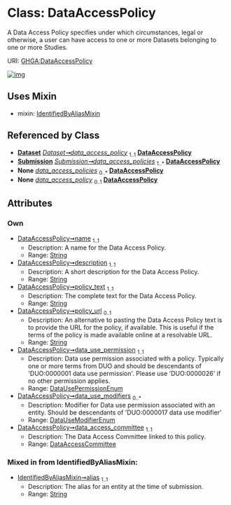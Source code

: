 
# Class: DataAccessPolicy


A Data Access Policy specifies under which circumstances, legal or otherwise, a user can have access to one or more Datasets belonging to one or more Studies.

URI: [GHGA:DataAccessPolicy](https://w3id.org/GHGA/DataAccessPolicy)


[![img](https://yuml.me/diagram/nofunky;dir:TB/class/[Submission],[IdentifiedByAliasMixin],[Dataset],[DataAccessCommittee]<data_access_committee%201..1-%20[DataAccessPolicy&#124;name:string;description:string;policy_text:string;policy_url:string%20%3F;data_use_permission:DataUsePermissionEnum;data_use_modifiers:DataUseModifierEnum%20*;alias:string],[Dataset]-%20data_access_policy%201..1>[DataAccessPolicy],[Submission]++-%20data_access_policies%201..*>[DataAccessPolicy],[Submission]-%20data_access_policies(i)%200..*>[DataAccessPolicy],[Dataset]-%20data_access_policy(i)%200..1>[DataAccessPolicy],[DataAccessPolicy]uses%20-.->[IdentifiedByAliasMixin],[DataAccessCommittee])](https://yuml.me/diagram/nofunky;dir:TB/class/[Submission],[IdentifiedByAliasMixin],[Dataset],[DataAccessCommittee]<data_access_committee%201..1-%20[DataAccessPolicy&#124;name:string;description:string;policy_text:string;policy_url:string%20%3F;data_use_permission:DataUsePermissionEnum;data_use_modifiers:DataUseModifierEnum%20*;alias:string],[Dataset]-%20data_access_policy%201..1>[DataAccessPolicy],[Submission]++-%20data_access_policies%201..*>[DataAccessPolicy],[Submission]-%20data_access_policies(i)%200..*>[DataAccessPolicy],[Dataset]-%20data_access_policy(i)%200..1>[DataAccessPolicy],[DataAccessPolicy]uses%20-.->[IdentifiedByAliasMixin],[DataAccessCommittee])

## Uses Mixin

 *  mixin: [IdentifiedByAliasMixin](IdentifiedByAliasMixin.md)

## Referenced by Class

 *  **[Dataset](Dataset.md)** *[Dataset➞data_access_policy](Dataset_data_access_policy.md)*  <sub>1..1</sub>  **[DataAccessPolicy](DataAccessPolicy.md)**
 *  **[Submission](Submission.md)** *[Submission➞data_access_policies](Submission_data_access_policies.md)*  <sub>1..\*</sub>  **[DataAccessPolicy](DataAccessPolicy.md)**
 *  **None** *[data_access_policies](data_access_policies.md)*  <sub>0..\*</sub>  **[DataAccessPolicy](DataAccessPolicy.md)**
 *  **None** *[data_access_policy](data_access_policy.md)*  <sub>0..1</sub>  **[DataAccessPolicy](DataAccessPolicy.md)**

## Attributes


### Own

 * [DataAccessPolicy➞name](DataAccessPolicy_name.md)  <sub>1..1</sub>
     * Description: A name for the Data Access Policy.
     * Range: [String](types/String.md)
 * [DataAccessPolicy➞description](DataAccessPolicy_description.md)  <sub>1..1</sub>
     * Description: A short description for the Data Access Policy.
     * Range: [String](types/String.md)
 * [DataAccessPolicy➞policy_text](DataAccessPolicy_policy_text.md)  <sub>1..1</sub>
     * Description: The complete text for the Data Access Policy.
     * Range: [String](types/String.md)
 * [DataAccessPolicy➞policy_url](DataAccessPolicy_policy_url.md)  <sub>0..1</sub>
     * Description: An alternative to pasting the Data Access Policy text is to provide the URL for the policy, if available. This is useful if the terms of the policy is made available online at a resolvable URL.
     * Range: [String](types/String.md)
 * [DataAccessPolicy➞data_use_permission](DataAccessPolicy_data_use_permission.md)  <sub>1..1</sub>
     * Description: Data use permission associated with a policy. Typically one or more terms from DUO and should be descendants of 'DUO:0000001 data use permission'. Please use 'DUO:0000026' if no other permission applies.
     * Range: [DataUsePermissionEnum](DataUsePermissionEnum.md)
 * [DataAccessPolicy➞data_use_modifiers](DataAccessPolicy_data_use_modifiers.md)  <sub>0..\*</sub>
     * Description: Modifier for Data use permission associated with an entity. Should be descendants of 'DUO:0000017 data use modifier'
     * Range: [DataUseModifierEnum](DataUseModifierEnum.md)
 * [DataAccessPolicy➞data_access_committee](DataAccessPolicy_data_access_committee.md)  <sub>1..1</sub>
     * Description: The Data Access Committee linked to this policy.
     * Range: [DataAccessCommittee](DataAccessCommittee.md)

### Mixed in from IdentifiedByAliasMixin:

 * [IdentifiedByAliasMixin➞alias](IdentifiedByAliasMixin_alias.md)  <sub>1..1</sub>
     * Description: The alias for an entity at the time of submission.
     * Range: [String](types/String.md)
